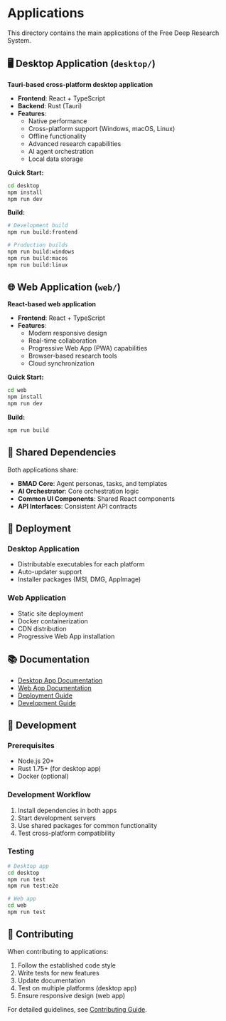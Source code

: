 # Applications

This directory contains the main applications of the Free Deep Research System.

## 🖥️ Desktop Application (`desktop/`)

**Tauri-based cross-platform desktop application**

- **Frontend**: React + TypeScript
- **Backend**: Rust (Tauri)
- **Features**: 
  - Native performance
  - Cross-platform support (Windows, macOS, Linux)
  - Offline functionality
  - Advanced research capabilities
  - AI agent orchestration
  - Local data storage

**Quick Start:**
```bash
cd desktop
npm install
npm run dev
```

**Build:**
```bash
# Development build
npm run build:frontend

# Production builds
npm run build:windows
npm run build:macos
npm run build:linux
```

## 🌐 Web Application (`web/`)

**React-based web application**

- **Frontend**: React + TypeScript
- **Features**:
  - Modern responsive design
  - Real-time collaboration
  - Progressive Web App (PWA) capabilities
  - Browser-based research tools
  - Cloud synchronization

**Quick Start:**
```bash
cd web
npm install
npm run dev
```

**Build:**
```bash
npm run build
```

## 🔄 Shared Dependencies

Both applications share:
- **BMAD Core**: Agent personas, tasks, and templates
- **AI Orchestrator**: Core orchestration logic
- **Common UI Components**: Shared React components
- **API Interfaces**: Consistent API contracts

## 🚀 Deployment

### Desktop Application
- Distributable executables for each platform
- Auto-updater support
- Installer packages (MSI, DMG, AppImage)

### Web Application
- Static site deployment
- Docker containerization
- CDN distribution
- Progressive Web App installation

## 📚 Documentation

- [Desktop App Documentation](desktop/README.md)
- [Web App Documentation](web/README.md)
- [Deployment Guide](../docs/deployment/)
- [Development Guide](../docs/development/)

## 🔧 Development

### Prerequisites
- Node.js 20+
- Rust 1.75+ (for desktop app)
- Docker (optional)

### Development Workflow
1. Install dependencies in both apps
2. Start development servers
3. Use shared packages for common functionality
4. Test cross-platform compatibility

### Testing
```bash
# Desktop app
cd desktop
npm run test
npm run test:e2e

# Web app
cd web
npm run test
```

## 🤝 Contributing

When contributing to applications:
1. Follow the established code style
2. Write tests for new features
3. Update documentation
4. Test on multiple platforms (desktop app)
5. Ensure responsive design (web app)

For detailed guidelines, see [Contributing Guide](desktop/CONTRIBUTING.md).
